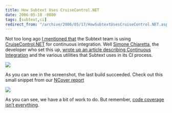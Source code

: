 ```yaml
---
title: How Subtext Uses CruiseControl.NET
date: 2006-05-18 -0800
tags: [subtext,ci]
redirect_from: "/archive/2006/05/17/HowSubtextUsesCruiseControl.NET.aspx/"
---
```


Not too long ago [I mentioned
that](https://haacked.com/archive/2006/05/03/SubtextCruisingInCruiseControl.NET.aspx "Subtext CruiseControl.NET")
the Subtext team is using
[CruiseControl.NET](http://ccnet.thoughtworks.com/ "CruiseControl.NET Home")
for continuous integration. Well [Simone
Chiaretta](http://blogs.ugidotnet.org/piyo/ "FoxyBlog (in italian)"),
the developer who set this up, [wrote up an article describing
Continuous
Integration](http://www.subtextproject.com/Home/Docs/Developer/ContinuousIntegration/tabid/145/Default.aspx "Continuous Integration and Subtext")
and the various utilities that Subtext uses in its CI process.

![](https://haacked.com/images/CCNetTrayScreenshot.gif)

As you can see in the screenshot, the last build succeeded. Check out
this small snippet from our [NCover
report](http://haacked.dyndns.org/ccnet/server/local/project/SubText/build/log20060518054054Lbuild.1.4.1.69.xml/NCoverBuildReport.aspx "NCover report")

![](https://haacked.com/images/NCoverReport.gif)

As you can see, we have a bit of work to do. But remember, [code
coverage isn’t
everything](https://haacked.com/archive/2004/11/03/CodeCoverageIsNotEnough.aspx "Code Coverage Isn't Enough").

